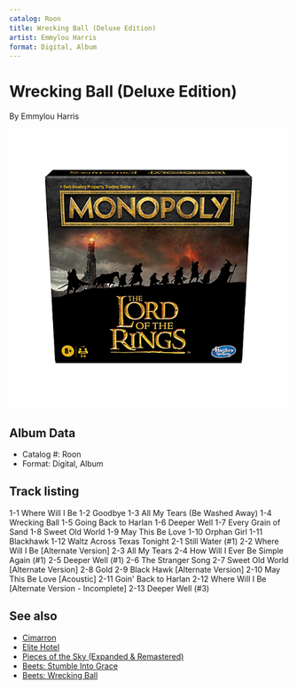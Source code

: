 ```yaml
---
catalog: Roon
title: Wrecking Ball (Deluxe Edition)
artist: Emmylou Harris
format: Digital, Album
---
```


# Wrecking Ball (Deluxe Edition)

By Emmylou Harris

![](../../assets/albumcovers/Emmylou_Harris-Wrecking_Ball_Deluxe_Edition.png)

## Album Data

- Catalog #: Roon
- Format: Digital, Album


## Track listing


1-1 Where Will I Be
1-2 Goodbye
1-3 All My Tears (Be Washed Away)
1-4 Wrecking Ball
1-5 Going Back to Harlan
1-6 Deeper Well
1-7 Every Grain of Sand
1-8 Sweet Old World
1-9 May This Be Love
1-10 Orphan Girl
1-11 Blackhawk
1-12 Waltz Across Texas Tonight
2-1 Still Water (#1)
2-2 Where Will I Be [Alternate Version]
2-3 All My Tears
2-4 How Will I Ever Be Simple Again (#1)
2-5 Deeper Well (#1)
2-6 The Stranger Song
2-7 Sweet Old World [Alternate Version]
2-8 Gold
2-9 Black Hawk [Alternate Version]
2-10 May This Be Love [Acoustic]
2-11 Goin' Back to Harlan
2-12 Where Will I Be [Alternate Version - Incomplete]
2-13 Deeper Well (#3)


## See also

- [Cimarron](Cimarron.md)
- [Elite Hotel](Elite_Hotel.md)
- [Pieces of the Sky (Expanded & Remastered)](Pieces_of_the_Sky_Expanded_and_Remastered.md)
- [Beets: Stumble Into Grace](../../Beets/Emmylou_Harris/Stumble_Into_Grace.md)
- [Beets: Wrecking Ball](../../Beets/Emmylou_Harris/Wrecking_Ball.md)
